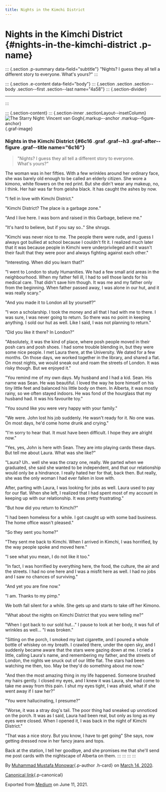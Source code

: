 ```yaml
---
title: Nights in the Kimchi District
---
```


Nights in the Kimchi District {#nights-in-the-kimchi-district .p-name}
=============================

::: {.section .p-summary data-field="subtitle"}
"Nights? I guess they all tell a different story to everyone. What's
yours?"
:::

::: {.section .e-content data-field="body"}
::: {.section .section .section--body .section--first .section--last name="4a58"}
::: {.section-divider}

------------------------------------------------------------------------
:::

::: {.section-content}
::: {.section-inner .sectionLayout--insetColumn}
![The Starry Night: [Vincent
van Gogh](https://artsandculture.google.com/entity/vincent-van-gogh/m07_m2?categoryId=artist){.markup--anchor
.markup--figure-anchor}](https://cdn-images-1.medium.com/max/800/1*T_Y2TgfiLxBAYAeUNwlg3Q.png){.graf-image}

### Nights in the Kimchi District {#6c16 .graf .graf--h3 .graf-after--figure .graf--title name="6c16"}

> "Nights? I guess they all tell a different story to everyone.
> What's yours?"

The woman was in her fifties. With a few wrinkles around her ordinary
face, she was barely old enough to be called an elderly citizen. She
wore a kimono, white flowers on the red print. But she didn't wear any
makeup, no, I think. Her hair was far from geisha black. It has caught
the ashes by now.

"I fell in love with Kimchi District."

"Kimchi District? The place is a garbage zone."

"And I live here. I was born and raised in this Garbage, believe me."

"It's hard to believe, but if you say so.." She shrugs.

"Kimchi was never nice to me. The people there were rude, and I guess I
always got bullied at school because I couldn't fit it. I realized much
later that it was because people in Kimchi were underprivileged and it
wasn't their fault that they were poor and always fighting against each
other."

"Interesting. When did you learn that?"

"I went to London to study Humanities. We had a few small arid areas in
the neighbourhood. When my father fell ill, I had to sell those lands
for his medical care. That didn't save him though. It was me and my
father only from the beginning. When father passed away, I was alone in
our hut, and it was really scary."

"And you made it to London all by yourself?"

"I won a scholarship. I took the money and all that I had with me to
there. I was sure, I was never going to return. So there was no point in
keeping anything. I sold our hut as well. Like I said, I was not
planning to return."

"Did you like it there? In London?"

"Absolutely, it was the kind of place, where posh people moved in their
posh cars and posh shoes. I had some trouble blending in, but they were
some nice people. I met Laura there, at the University. We dated for a
few months. On those days, we worked together in the library, and shared
a flat. On most nights, we would sneak out and roam the streets of
London. It was risky though. But we enjoyed it."

"You remind me of my own days. My husband and I had a kid. Sean. His
name was Sean. He was beautiful. I loved the way he bore himself on his
tiny little feet and balanced his little body on them. In Alberta, it
was mostly rainy, so we often stayed indoors. He was fond of the
hourglass that my husband had. It was his favourite toy."

"You sound like you were very happy with your family."

"We were. John lost his job suddenly. He wasn't ready for it. No one
was. On most days, he'd come home drunk and crying."

"I'm sorry to hear that. It must have been difficult. I hope they are
alright now."

"Yes, yes, John is here with Sean. They are into playing cards these
days. But tell me about Laura. What was she like?"

"Laura? Uh.. well she was the crazy one, really. We parted when we
graduated, she said she wanted to be independent, and that our
relationship would only be a hindrance. I really hated her for that,
back then. But really, she was the only woman I had ever fallen in love
with.

After, parting with Laura, I was looking for jobs as well. Laura used to
pay for our flat. When she left, I realized that I had spent most of my
account in keeping up with our relationship. It was pretty frustrating."

"But how did you return to Kimchi?"

"I had been homeless for a while. I got caught up with some bad
business. The home office wasn't pleased."

"So they sent you home?"

"They sent me back to Kimchi. When I arrived in Kimchi, I was horrified,
by the way people spoke and moved here."

"I see what you mean, I do not like it too."

"In fact, I was horrified by everything here, the food, the culture, the
air and the streets. I had no one here and I was a misfit here as well.
I had no jobs and I saw no chances of surviving."

"And yet you are fine now."

"I am. Thanks to my pimp."

We both fall silent for a while. She gets up and starts to take off her
Kimono.

"What about the nights on Kimchi District that you were telling me?"

"When I got back to our sold hut..." I pause to look at her body, it was
full of wrinkles as well... "I was broken."

"Sitting on the porch, I smoked my last cigarette, and I poured a whole
bottle of whiskey on my breath. I crawled there, under the open sky, and
I suddenly became aware that the stars were gazing down at me. I cried a
little, calling Laura's name, and remembering my father, and the streets
of London, the nights we snuck out of our little flat. The stars had
been watching me then, too. May be they'd do something about me now."

"And then the most amazing thing in my life happened. Someone brushed my
hairs gently. I closed my eyes, and I knew it was Laura, she had come to
take me away from this pain. I shut my eyes tight, I was afraid, what if
she went away if I saw her?"

"You were hallucinating, I presume?"

"Worse, it was a stray dog's tail. The poor thing had sneaked up
unnoticed on the porch. It was as I said, Laura had been real, but only
as long as my eyes were closed. When I opened it, I was back in the
night of Kimchi District."

"That was a nice story. But you know, I have to get going" She says, now
getting dressed now in her fancy jeans and tops.

Back at the station, I tell her goodbye, and she promises me that she'll
send me post cards with the nightscape of Alberta on them.
:::
:::
:::
:::

By [Muhammad Mustafa Monowar](https://medium.com/@mmmonowar){.p-author
.h-card} on [March 14, 2020](https://medium.com/p/76c74cf93d7b).

[Canonical
link](https://medium.com/@mmmonowar/nights-in-the-kimchi-district-76c74cf93d7b){.p-canonical}

Exported from [Medium](https://medium.com) on June 11, 2021.
